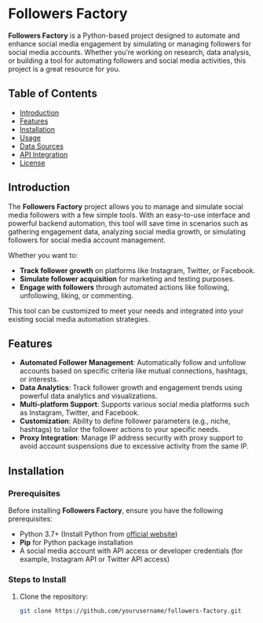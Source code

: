 # Followers Factory

**Followers Factory** is a Python-based project designed to automate and enhance social media engagement by simulating or managing followers for social media accounts. Whether you’re working on research, data analysis, or building a tool for automating followers and social media activities, this project is a great resource for you.

## Table of Contents

- [Introduction](#introduction)
- [Features](#features)
- [Installation](#installation)
- [Usage](#usage)
- [Data Sources](#data-sources)
- [API Integration](#api-integration)
- [License](#license)

## Introduction

The **Followers Factory** project allows you to manage and simulate social media followers with a few simple tools. With an easy-to-use interface and powerful backend automation, this tool will save time in scenarios such as gathering engagement data, analyzing social media growth, or simulating followers for social media account management.

Whether you want to:

- **Track follower growth** on platforms like Instagram, Twitter, or Facebook.
- **Simulate follower acquisition** for marketing and testing purposes.
- **Engage with followers** through automated actions like following, unfollowing, liking, or commenting.

This tool can be customized to meet your needs and integrated into your existing social media automation strategies.

## Features

- **Automated Follower Management**: Automatically follow and unfollow accounts based on specific criteria like mutual connections, hashtags, or interests.
- **Data Analytics**: Track follower growth and engagement trends using powerful data analytics and visualizations.
- **Multi-platform Support**: Supports various social media platforms such as Instagram, Twitter, and Facebook.
- **Customization**: Ability to define follower parameters (e.g., niche, hashtags) to tailor the follower actions to your specific needs.
- **Proxy Integration**: Manage IP address security with proxy support to avoid account suspensions due to excessive activity from the same IP.

## Installation

### Prerequisites

Before installing **Followers Factory**, ensure you have the following prerequisites:

- Python 3.7+ (Install Python from [official website](https://www.python.org/downloads/))
- **Pip** for Python package installation
- A social media account with API access or developer credentials (for example, Instagram API or Twitter API access)

### Steps to Install

1. Clone the repository:
   ```bash
   git clone https://github.com/yourusername/followers-factory.git
